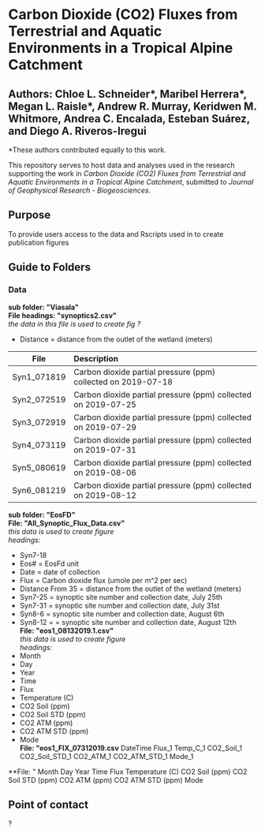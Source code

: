 # Carbon Dioxide (CO2) Fluxes from Terrestrial and Aquatic Environments in a Tropical Alpine Catchment
## Authors: Chloe L. Schneider*, Maribel Herrera*, Megan L. Raisle*, Andrew R. Murray, Keridwen M. Whitmore, Andrea C. Encalada, Esteban Suárez, and Diego A. Riveros-Iregui

*These authors contributed equally to this work. 


This repository serves to host data and analyses used in the research supporting the work in *Carbon Dioxide (CO2) Fluxes from Terrestrial and Aquatic Environments in a Tropical Alpine Catchment*, submitted to *Journal of Geophysical Research - Biogeosciences*.

## Purpose  
  To provide users access to the data and Rscripts used in to create publication figures  
  
  ## Guide to Folders  
  ### Data
  
  **sub folder: "Viasala"**  
  **File headings: "synoptics2.csv"**  
  *the data in this file is used to create fig ?*  
  * Distance = distance from the outlet of the wetland (meters)
  
  |File|Description|
  |:--:|:----------|
  | Syn1_071819 | Carbon dioxide partial pressure (ppm)<br>collected on 2019-07-18 |
  | Syn2_072519 | Carbon dioxide partial pressure (ppm) collected on 2019-07-25  |
  | Syn3_072919 | Carbon dioxide partial pressure (ppm) collected on 2019-07-29  |
  | Syn4_073119 | Carbon dioxide partial pressure (ppm) collected on 2019-07-31  |
  | Syn5_080619 | Carbon dioxide partial pressure (ppm) collected on 2019-08-06  |
  | Syn6_081219 | Carbon dioxide partial pressure (ppm) collected on 2019-08-12 |
  
  **sub folder: "EosFD"**  
  **File: "All_Synoptic_Flux_Data.csv"**  
  *this data is used to create figure*  
  *headings:*  
  * Syn7-18  
  * Eos# = EosFd unit
  * Date = date of collection
  * Flux = Carbon dioxide flux (umole per m^2 per sec)
  * Distance From 35  = distance from the outlet of the wetland (meters)  
  * Syn7-25 = synoptic site number and collection date, July 25th  
  * Syn7-31 = synoptic site number and collection date, July 31st  
  * Syn8-6 = synoptic site number and collection date, August 6th  
  * Syn8-12 = = synoptic site number and collection date, August 12th  
  **File: "eos1_08132019.1.csv"**    
  *this data is used to create figure*  
  *headings:*  
  * Month  
  * Day	 
  * Year	 
  * Time	 
  * Flux	 
  * Temperature (C)	 
  * CO2 Soil (ppm)	 
  * CO2 Soil STD (ppm)  
  * CO2 ATM (ppm)	 
  * CO2 ATM STD (ppm)	 
  * Mode  
  **File: "eos1_FIX_07312019.csv**
  	DateTime	Flux_1	Temp_C_1	CO2_Soil_1	CO2_Soil_STD_1	CO2_ATM_1	CO2_ATM_STD_1	Mode_1

  **File: "
  Month	Day	Year	Time	Flux	Temperature (C)	CO2 Soil (ppm)	CO2 Soil STD (ppm)	CO2 ATM (ppm)	CO2 ATM STD (ppm)	Mode

  
  ## Point of contact  
  ?
